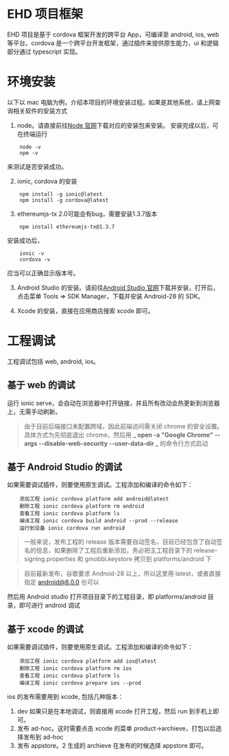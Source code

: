 # EHD 项目框架

EHD 项目是基于 cordova 框架开发的跨平台 App，可编译至 android, ios, web 等平台。cordova 是一个跨平台开发框架，通过插件来提供原生能力，ui 和逻辑部分通过 typescript 实现。

# 环境安装

以下以 mac 电脑为例，介绍本项目的环境安装过程。如果是其他系统，请上网查询相关软件的安装方式

1. node。请直接前往[Node 官网](https://nodejs.org/en/download/)下载对应的安装包来安装。
   安装完成以后，可在终端运行

```
	node -v
	npm -v
```

来测试是否安装成功。

2. ionic, cordova 的安装

```
    npm install -g ionic@latest
    npm install -g cordova@latest
```

3. ethereumjs-tx 2.0可能会有bug，需要安装1.3.7版本

```
    npm install ethereumjs-tx@1.3.7
```

安装成功后，

```
    ionic -v
    cordova -v
```

应当可以正确显示版本号。

3. Android Studio 的安装。请前往[Android Studio 官网](https://developer.android.com/studio/?&gclid=EAIaIQobChMI4Zegt8nj5QIVjamWCh38FQLjEAAYASAAEgL6Q_D_BwE)下载并安装，打开后，点击菜单 Tools => SDK Manager，下载并安装 Android-28 的 SDK。

4. Xcode 的安装，直接在应用商店搜索 xcode 即可。

# 工程调试

工程调试包括 web, android, ios。

## 基于 web 的调试

运行 ionic serve，会自动在浏览器中打开链接，并且所有改动会热更新到浏览器上，无需手动刷新。

> 由于目前后端接口未配置跨域，因此前端访问需关闭 chrome 的安全设置。具体方式为先彻底退出 chrome，然后用 **_ open -a "Google Chrome" --args --disable-web-security --user-data-dir _** 的命令行方式启动

## 基于 Android Studio 的调试

如果需要调试插件，则要使用原生调试。工程添加和编译的命令如下：

```
    添加工程 ionic cordova platform add android@latest
    删除工程 ionic cordova platform rm android
    查看工程 ionic cordova platform ls
    编译工程 ionic cordova build android --prod --release
    运行到设备 ionic cordova run android
```

> 一般来说，发布工程的 release 版本需要自动签名，目前已经包含了自动签名的信息，如果删除了工程后重新添加，务必把主工程目录下的 release-signing.properties 和 gmobbi.keystore 拷贝到 platforms/android 下

> 目前最新发布，谷歌要求 Android-28 以上，所以这里用 latest，或者直接指定 android@8.0.0 也可以

然后用 Android studio 打开项目目录下的工程目录，即 platforms/android 目录，即可进行 android 调试

## 基于 xcode 的调试

如果需要调试插件，则要使用原生调试。工程添加和编译的命令如下：

```
    添加工程 ionic cordova platform add ios@latest
    删除工程 ionic cordova platform rm ios
    查看工程 ionic cordova platform ls
    编译工程 ionic cordova prepare ios --prod
```

ios 的发布需要用到 xcode, 包括几种版本：

1. dev
   如果只是在本地调试，则直接用 xcode 打开工程，然后 run 到手机上即可。
2. 发布 ad-hoc。这时需要点击 xcode 的菜单 product->archieve，打包以后选择发布到 ad-hoc
3. 发布 appstore。2 生成的 archieve 在发布的时候选择 appstore 即可。
